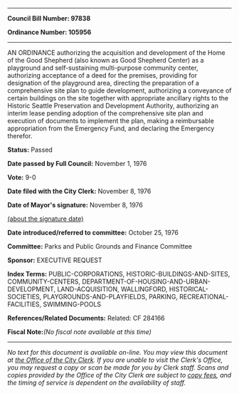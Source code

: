 

********

**Council Bill Number: 97838**
   
**Ordinance Number: 105956**
********

 AN ORDINANCE authorizing the acquisition and development of the Home of the Good Shepherd (also known as Good Shepherd Center) as a playground and self-sustaining multi-purpose community center, authorizing acceptance of a deed for the premises, providing for designation of the playground area, directing the preparation of a comprehensive site plan to guide development, authorizing a conveyance of certain buildings on the site together with appropriate ancillary rights to the Historic Seattle Preservation and Development Authority, authorizing an interim lease pending adoption of the comprehensive site plan and execution of documents to implement the plan, making a reimbursable appropriation from the Emergency Fund, and declaring the Emergency therefor.

**Status:** Passed
   
**Date passed by Full Council:** November 1, 1976
   
**Vote:** 9-0
   
**Date filed with the City Clerk:** November 8, 1976
   
**Date of Mayor's signature:** November 8, 1976
   
[(about the signature date)](/~public/approvaldate.htm)
   
   
   
**Date introduced/referred to committee:** October 25, 1976
   
**Committee:** Parks and Public Grounds and Finance Committee
   
**Sponsor:** EXECUTIVE REQUEST
   
   
**Index Terms:** PUBLIC-CORPORATIONS, HISTORIC-BUILDINGS-AND-SITES, COMMUNITY-CENTERS, DEPARTMENT-OF-HOUSING-AND-URBAN-DEVELOPMENT, LAND-ACQUISITION, WALLINGFORD, HISTORICAL-SOCIETIES, PLAYGROUNDS-AND-PLAYFIELDS, PARKING, RECREATIONAL-FACILITIES, SWIMMING-POOLS

**References/Related Documents:** Related: CF 284166

**Fiscal Note:**_(No fiscal note available at this time)_
********

_No text for this document is available on-line. You may view this document at [the Office of the City Clerk](http://www.seattle.gov/leg/clerk/contactUs.htm). If you are unable to visit the Clerk's Office, you may request a copy or scan be made for you by Clerk staff. Scans and copies provided by the Office of the City Clerk are subject to [copy fees](http://clerk.seattle.gov/~public/clerkfees.htm), and the timing of service is dependent on the availability of staff._

